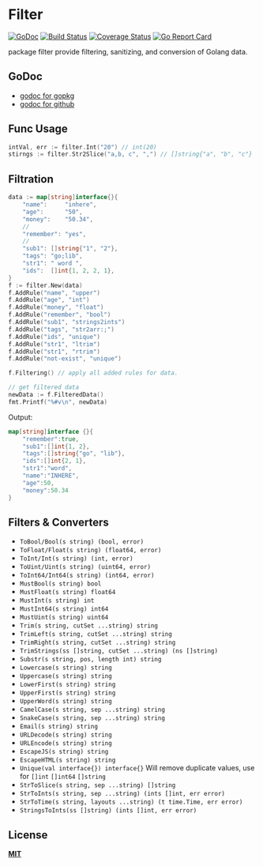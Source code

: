 # Filter

[![GoDoc](https://godoc.org/github.com/gookit/filter?status.svg)](https://godoc.org/github.com/gookit/filter)
[![Build Status](https://travis-ci.org/gookit/filter.svg?branch=master)](https://travis-ci.org/gookit/filter)
[![Coverage Status](https://coveralls.io/repos/github/gookit/filter/badge.svg?branch=master)](https://coveralls.io/github/gookit/filter?branch=master)
[![Go Report Card](https://goreportcard.com/badge/github.com/gookit/filter)](https://goreportcard.com/report/github.com/gookit/filter)

package filter provide filtering, sanitizing, and conversion of Golang data.

## GoDoc

- [godoc for gopkg](https://godoc.org/gopkg.in/gookit/filter.v1)
- [godoc for github](https://godoc.org/github.com/gookit/filter)

## Func Usage

```go
intVal, err := filter.Int("20") // int(20)
stirngs := filter.Str2Slice("a,b, c", ",") // []string{"a", "b", "c"}
```

## Filtration

```go
data := map[string]interface{}{
    "name":     "inhere",
    "age":      "50",
    "money":    "50.34",
    // 
    "remember": "yes",
    //
    "sub1": []string{"1", "2"},
    "tags": "go;lib",
    "str1": " word ",
    "ids":  []int{1, 2, 2, 1},
}
f := filter.New(data)
f.AddRule("name", "upper")
f.AddRule("age", "int")
f.AddRule("money", "float")
f.AddRule("remember", "bool")
f.AddRule("sub1", "strings2ints")
f.AddRule("tags", "str2arr:;")
f.AddRule("ids", "unique")
f.AddRule("str1", "ltrim")
f.AddRule("str1", "rtrim")
f.AddRule("not-exist", "unique")

f.Filtering() // apply all added rules for data.

// get filtered data
newData := f.FilteredData()
fmt.Printf("%#v\n", newData)
```

Output:

```go
map[string]interface {}{
    "remember":true, 
    "sub1":[]int{1, 2}, 
    "tags":[]string{"go", "lib"}, 
    "ids":[]int{2, 1}, 
    "str1":"word", 
    "name":"INHERE", 
    "age":50, 
    "money":50.34
}
```

## Filters & Converters

- `ToBool/Bool(s string) (bool, error)`
- `ToFloat/Float(s string) (float64, error)`
- `ToInt/Int(s string) (int, error)`
- `ToUint/Uint(s string) (uint64, error)`
- `ToInt64/Int64(s string) (int64, error)`
- `MustBool(s string) bool`
- `MustFloat(s string) float64`
- `MustInt(s string) int`
- `MustInt64(s string) int64`
- `MustUint(s string) uint64`
- `Trim(s string, cutSet ...string) string`
- `TrimLeft(s string, cutSet ...string) string`
- `TrimRight(s string, cutSet ...string) string`
- `TrimStrings(ss []string, cutSet ...string) (ns []string)`
- `Substr(s string, pos, length int) string`
- `Lowercase(s string) string`
- `Uppercase(s string) string`
- `LowerFirst(s string) string`
- `UpperFirst(s string) string`
- `UpperWord(s string) string`
- `CamelCase(s string, sep ...string) string`
- `SnakeCase(s string, sep ...string) string`
- `Email(s string) string`
- `URLDecode(s string) string`
- `URLEncode(s string) string`
- `EscapeJS(s string) string`
- `EscapeHTML(s string) string`
- `Unique(val interface{}) interface{}` Will remove duplicate values, use for `[]int` `[]int64` `[]string`
- `StrToSlice(s string, sep ...string) []string`
- `StrToInts(s string, sep ...string) (ints []int, err error)`
- `StrToTime(s string, layouts ...string) (t time.Time, err error)`
- `StringsToInts(ss []string) (ints []int, err error)`

## License

**[MIT](LICENSE)**
